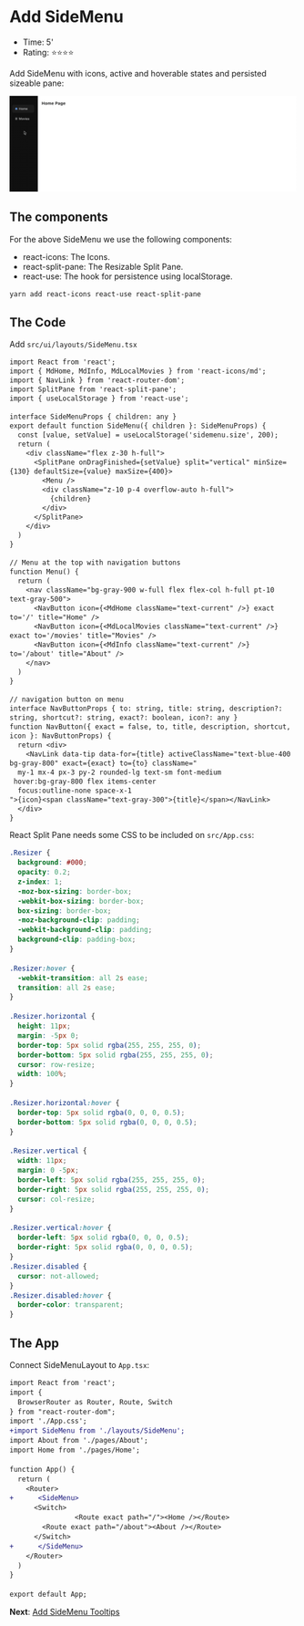 # Add SideMenu

* Time:  5'
* Rating: ⭐⭐⭐⭐

Add SideMenu with icons, active and hoverable states and persisted sizeable pane:

![sidemenu](imgs/sidemenu.gif)

## The components

For the above SideMenu we use the following components:

- react-icons: The Icons.
- react-split-pane: The Resizable Split Pane.
- react-use: The hook for persistence using localStorage.

```bash
yarn add react-icons react-use react-split-pane
```

## The Code

Add `src/ui/layouts/SideMenu.tsx`

```tsx
import React from 'react';
import { MdHome, MdInfo, MdLocalMovies } from 'react-icons/md';
import { NavLink } from 'react-router-dom';
import SplitPane from 'react-split-pane';
import { useLocalStorage } from 'react-use';

interface SideMenuProps { children: any }
export default function SideMenu({ children }: SideMenuProps) {
  const [value, setValue] = useLocalStorage('sidemenu.size', 200);
  return (
    <div className="flex z-30 h-full">
      <SplitPane onDragFinished={setValue} split="vertical" minSize={130} defaultSize={value} maxSize={400}>
        <Menu />
        <div className="z-10 p-4 overflow-auto h-full">
          {children}
        </div>
      </SplitPane>
    </div>
  )
}

// Menu at the top with navigation buttons
function Menu() {
  return (
    <nav className="bg-gray-900 w-full flex flex-col h-full pt-10 text-gray-500">
      <NavButton icon={<MdHome className="text-current" />} exact to='/' title="Home" />
      <NavButton icon={<MdLocalMovies className="text-current" />} exact to='/movies' title="Movies" />
      <NavButton icon={<MdInfo className="text-current" />} to='/about' title="About" />
    </nav>
  )
}

// navigation button on menu
interface NavButtonProps { to: string, title: string, description?: string, shortcut?: string, exact?: boolean, icon?: any }
function NavButton({ exact = false, to, title, description, shortcut, icon }: NavButtonProps) {
  return <div>
    <NavLink data-tip data-for={title} activeClassName="text-blue-400  bg-gray-800" exact={exact} to={to} className="
  my-1 mx-4 px-3 py-2 rounded-lg text-sm font-medium
 hover:bg-gray-800 flex items-center
  focus:outline-none space-x-1
">{icon}<span className="text-gray-300">{title}</span></NavLink>
  </div>
}
```

React Split Pane needs some CSS to be included on `src/App.css`:

```css
.Resizer {
  background: #000;
  opacity: 0.2;
  z-index: 1;
  -moz-box-sizing: border-box;
  -webkit-box-sizing: border-box;
  box-sizing: border-box;
  -moz-background-clip: padding;
  -webkit-background-clip: padding;
  background-clip: padding-box;
}

.Resizer:hover {
  -webkit-transition: all 2s ease;
  transition: all 2s ease;
}

.Resizer.horizontal {
  height: 11px;
  margin: -5px 0;
  border-top: 5px solid rgba(255, 255, 255, 0);
  border-bottom: 5px solid rgba(255, 255, 255, 0);
  cursor: row-resize;
  width: 100%;
}

.Resizer.horizontal:hover {
  border-top: 5px solid rgba(0, 0, 0, 0.5);
  border-bottom: 5px solid rgba(0, 0, 0, 0.5);
}

.Resizer.vertical {
  width: 11px;
  margin: 0 -5px;
  border-left: 5px solid rgba(255, 255, 255, 0);
  border-right: 5px solid rgba(255, 255, 255, 0);
  cursor: col-resize;
}

.Resizer.vertical:hover {
  border-left: 5px solid rgba(0, 0, 0, 0.5);
  border-right: 5px solid rgba(0, 0, 0, 0.5);
}
.Resizer.disabled {
  cursor: not-allowed;
}
.Resizer.disabled:hover {
  border-color: transparent;
}
```

## The App

Connect SideMenuLayout to `App.tsx`:

```diff
import React from 'react';
import {
  BrowserRouter as Router, Route, Switch
} from "react-router-dom";
import './App.css';
+import SideMenu from './layouts/SideMenu';
import About from './pages/About';
import Home from './pages/Home';

function App() {
  return (
    <Router>
+      <SideMenu>
      <Switch>
				<Route exact path="/"><Home /></Route>
        <Route exact path="/about"><About /></Route>
      </Switch>
+      </SideMenu>
    </Router>
  )
}

export default App;
```

**Next**: [Add SideMenu Tooltips](6.add-sidemenu-tooltips.md)
